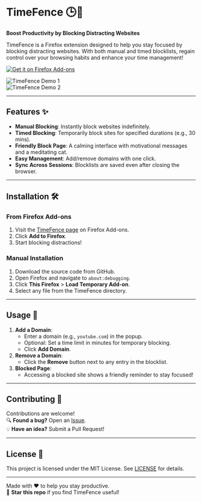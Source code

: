 # TimeFence 🕒🚫

**Boost Productivity by Blocking Distracting Websites**

TimeFence is a Firefox extension designed to help you stay focused by blocking distracting websites. With both manual and timed blocklists, regain control over your browsing habits and enhance your time management!

[![Get it on Firefox Add-ons](https://img.shields.io/amo/v/timefence?color=blue&label=Firefox%20Add-on)](https://addons.mozilla.org/en-US/firefox/addon/timefence/)

![TimeFence Demo 1](https://addons.mozilla.org/user-media/previews/thumbs/309/309992.jpg?modified=1733751072)  
![TimeFence Demo 2](https://addons.mozilla.org/user-media/previews/thumbs/309/309991.jpg?modified=1733751070)

---

## Features ✨
- **Manual Blocking**: Instantly block websites indefinitely.
- **Timed Blocking**: Temporarily block sites for specified durations (e.g., 30 mins).
- **Friendly Block Page**: A calming interface with motivational messages and a meditating cat.
- **Easy Management**: Add/remove domains with one click.
- **Sync Across Sessions**: Blocklists are saved even after closing the browser.

---

## Installation 🛠️

### From Firefox Add-ons
1. Visit the [TimeFence page](https://addons.mozilla.org/en-US/firefox/addon/timefence/) on Firefox Add-ons.
2. Click **Add to Firefox**.
3. Start blocking distractions!

### Manual Installation
1. Download the source code from GitHub.
2. Open Firefox and navigate to `about:debugging`.
3. Click **This Firefox** > **Load Temporary Add-on**.
4. Select any file from the TimeFence directory.

---

## Usage 🚀
1. **Add a Domain**:
   - Enter a domain (e.g., `youtube.com`) in the popup.
   - Optional: Set a time limit in minutes for temporary blocking.
   - Click **Add Domain**.
2. **Remove a Domain**:
   - Click the **Remove** button next to any entry in the blocklist.
3. **Blocked Page**:
   - Accessing a blocked site shows a friendly reminder to stay focused!

---

## Contributing 🤝
Contributions are welcome!  
🔍 **Found a bug?** Open an [Issue](https://github.com/yourusername/timefence/issues).  
💡 **Have an idea?** Submit a Pull Request!

---

## License 📜
This project is licensed under the MIT License. See [LICENSE](LICENSE) for details.

---

Made with ❤️ to help you stay productive.  
🌟 **Star this repo** if you find TimeFence useful!
